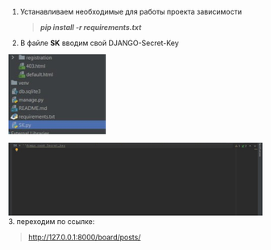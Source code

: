 
1. Устанавливаем необходимые для работы проекта зависимости

    > ___pip install -r requirements.txt___

2. В файле __SK__ вводим свой DJANGO-Secret-Key 

![IMG_1.jpg](help_imgs/img_1.jpg)

![IMG_1.jpg](help_imgs/img_2.jpg)
3. переходим по ссылке:

   > http://127.0.0.1:8000/board/posts/
   